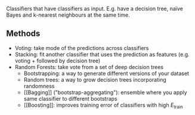 Classifiers that have classifiers as input. E.g. have a decision tree, naïve Bayes and k-nearest neighbours at the same time. 
## Methods
- Voting: take mode of the predictions across classifiers
- Stacking: fit another classifier that uses the prediction as features (e.g. voting + followed by decision tree)
- Random Forests: take vote from a set of deep decision trees
	- Bootstrapping: a way to generate different versions of your dataset
	- Random trees: a way to grow decision trees incorporating randomness
	- [[Bagging]] ("bootstrap-aggregating"): ensemble where you apply same classifier to different bootstraps
	- [[Boosting]]: improves training error of classifiers with high $E_\text{train}$